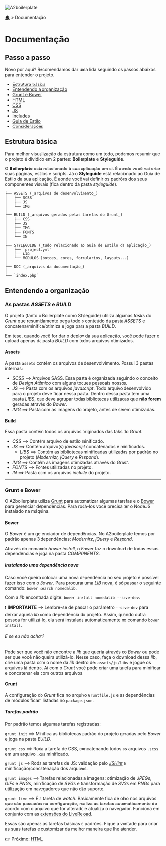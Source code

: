![A2boilerplate](https://cloud.githubusercontent.com/assets/1345662/4002471/12af2f4c-296d-11e4-8c6d-ddee89d68c85.png)

[:house:](../../../) » Documentação

# Documentação

## Passo a passo

Novo por aqui? Recomendamos dar uma lida seguindo os passos abaixos para entender o projeto.

* [Estrutura básica](#estrutura-b%C3%A1sica)
* [Entendendo a organização](#entendendo-a-organiza%C3%A7%C3%A3o)
* [Grunt e Bower](#grunt-e-bower)
* [HTML](html.md)
* [CSS](css.md)
* [JS](js.md)
* [Includes](includes.md)
* [Guia de Estilo](styleguide.md)
* [Considerações](outros.md)

## Estrutura básica

Para melhor visualização da estrutura como um todo, podemos resumir que o projeto é dividido em 2 partes: **Boilerplate** e **Styleguide**.

O **Boilerplate** está relacionado à sua aplicação em si. É aonde você vai criar suas páginas, estilos e scripts. Já o **Styleguide** está relacionado ao Guia de Estilo da sua aplicação. É aonde você vai definir os padrões dos seus componentes visuais (fica dentro da pasta _styleguide_).

```
├── ASSETS (_arquivos de desenvolvimento_)
│   ├── SCSS
│   ├── JS
│   └── IMG
│
├── BUILD (_arquivos gerados pelas tarefas do Grunt_)
│   ├── CSS
│   ├── JS
│   ├── IMG
│   ├── FONTS
│   └── IN
│
├── STYLEGUIDE (_tudo relacionado ao Guia de Estilo da aplicação_)
│   ├── `project.yml`
│   ├── LIB
│   └── MODULOS (botoes, cores, formularios, layouts...)
│
├── DOC (_arquivos da documentação_)
│
└── `index.php`
```

## Entendendo a organização

### As pastas _ASSETS_ e _BUILD_

O projeto (tanto o Boilerplate como Styleguide) utiliza algumas _tasks_ do _Grunt_ que resumidamente pega todo o conteúdo da pasta _ASSETS_ e concatena/minifica/otimiza e joga para a pasta _BUILD_.

Em tese, quando você for dar o deploy da sua aplicação, você pode fazer o upload apenas da pasta _BUILD_ com todos arquivos otimizados.

#### Assets

A pasta `assets` contém os arquivos de desenvolvimento. Possui 3 pastas internas:

* _SCSS_ ==> Arquivos SASS. Essa pasta é organizada seguindo o conceito de _Design Atômico_ com alguns toques pessoais nossos.
* _JS_ ==> Pasta com os arquivos _javascript_. Todo arquivo desenvolvido para o projeto deve ficar nessa pasta. Dentro dessa pasta tem uma pasta _LIBS_, que deve agrupar todas bibliotecas utilizadas que **não forem** geradas através do _Bower_.
* _IMG_ ==> Pasta com as imagens do projeto, antes de serem otimizadas.

#### Build

Essa pasta contém todos os arquivos originados das taks do _Grunt_.

* _CSS_ ==> Contém arquivo de estilo minificado.
* _JS_ ==> Contém arquivo(s) _javascript_ concatenados e minificados.
    - _LIBS_ ==> Contém as bibliotecas minificadas utilizadas por padrão no projeto (_Modernizr, jQuery_ e _Respond_).
* _IMG_ ==> Contém as imagens otimizadas através do _Grunt_.
* _FONTS_ ==> Fontes utilizadas no projeto.
* _IN_ ==> Pasta com os arquivos _include_ do projeto.

---

### Grunt e Bower

O A2boilerplate utiliza [Grunt](http://gruntjs.com/) para automatizar algumas tarefas e o [Bower](http://bower.io/) para gerenciar dependências. Para rodá-los você precisa ter o [NodeJS](http://nodejs.org/) instalado na máquina.

#### Bower

O _Bower_ é um gerenciador de dependências. No A2boilerplate temos por padrão apenas 3 dependências: _Modernirz_, _jQuery_ e _Respond_.

Através do comando _bower install_, o _Bower_ faz o download de todas essas dependências e joga na pasta _COMPONENTS_.  

##### Instalando uma dependência nova

Caso você queira colocar uma nova dependência no seu projeto é possível fazer isso com o _Bower_. Para procurar uma _LIB_ nova, é só passar o seguinte comando: `bower search nomedalib`. 

Com a _lib_ encontrada digite: `bower install nomedalib --save-dev`.

:exclamation: **IMPORTANTE** ==> Lembre-se de passar o parâmetro `--save-dev` para deixar aquela _lib_ como dependência do projeto. Assim, quando outra pessoa for utilizá-lo, ela será instalada automaticamente no comando `bower install`.

###### E se eu não achar?

Pode ser que você não encontre a _lib_ que queria através do _Bower_ ou pode ser que você não queira utilizá-lo. Nesse caso, faça o download dessa _lib_, crie uma pasta com o nome da _lib_ dentro de: `assets/js/libs` e jogue os arquivos lá dentro. Aí com o _Grunt_ você pode criar uma tarefa para minificar e concatenar ela com outros arquivos.

#### Grunt

A configuração do _Grunt_ fica no arquivo `Gruntfile.js` e as dependências de módulos ficam listadas no `package.json`.

##### Tarefas padrão

Por padrão temos algumas tarefas registradas:

`grunt init` ==> Minifica as bibliotecas padrão do projeto geradas pelo _Bower_ e joga na pasta _BUILD_.

`grunt css` ==> Roda a tarefa de CSS, concatenando todos os arquivos `.scss` em um arquivo `.css` minificado.

`grunt js` ==> Roda as tarefas de JS: validação pelo [_JSHint_](http://www.jshint.com/) e minificação/concatenação dos arquivos.

`grunt images` ==> Tarefas relacionadas a imagens: otimização de _JPEGs, GIFs_ e _PNGs_, minificação de _SVGs_ e transformação de _SVGs_ em _PNGs_ para utilização em navegadores que não dão suporte.

`grunt live` ==> É a tarefa de _watch_. Basicamente fica de olho nos arquivos que são passados na configuração, realiza as tarefas automaticamente de acordo com o arquivo que for alterado e atualiza o navegador. Funciona em conjunto com as [extensões do LiveReload](http://feedback.livereload.com/knowledgebase/articles/86242-how-do-i-install-and-use-the-browser-extensions).

Essas são apenas as tarefas básicas e padrões. Fique a vontade para criar as suas tarefas e customizar da melhor maneira que lhe atender.

:point_right: Próximo: [HTML](html.md)